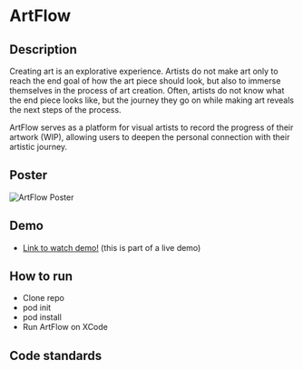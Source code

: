 # ArtFlow

## Description

Creating art is an explorative experience. Artists do not make art only to reach the end goal of how the art piece should look, but also to immerse themselves in the process of art creation. Often, artists do not know what the end piece looks like, but the journey they go on while making art reveals the next steps of the process.

ArtFlow serves as a platform for visual artists to record the progress of their artwork (WIP), allowing users to deepen the personal connection with their artistic journey.

## Poster

![ArtFlow Poster](/Media/Poster.png)

## Demo 

* [Link to watch demo!](https://www.youtube.com/watch?v=K-kqo6bo850) (this is part of a live demo)

## How to run

* Clone repo
* pod init
* pod install
* Run ArtFlow on XCode

## Code standards

